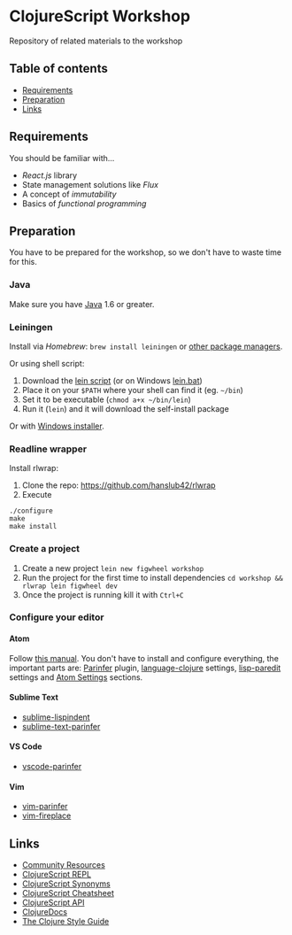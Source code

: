 # ClojureScript Workshop

Repository of related materials to the workshop

## Table of contents

- [Requirements](#requirements)
- [Preparation](#preparation)
- [Links](#links)

## Requirements

You should be familiar with...

- *React.js* library
- State management solutions like *Flux*
- A concept of *immutability*
- Basics of *functional programming*

## Preparation

You have to be prepared for the workshop, so we don't have to waste time for this.

### Java

Make sure you have [Java](http://www.oracle.com/technetwork/java/javase/downloads/index.html) 1.6 or greater.

### Leiningen

Install via *Homebrew*: `brew install leiningen` or [other package managers](https://github.com/technomancy/leiningen/wiki/Packaging).

Or using shell script:

1. Download the [lein script](https://raw.githubusercontent.com/technomancy/leiningen/stable/bin/lein) (or on Windows [lein.bat](https://raw.githubusercontent.com/technomancy/leiningen/stable/bin/lein.bat))
2. Place it on your `$PATH` where your shell can find it (eg. `~/bin`)
3. Set it to be executable (`chmod a+x ~/bin/lein`)
4. Run it (`lein`) and it will download the self-install package

Or with [Windows installer](http://leiningen-win-installer.djpowell.net/).

### Readline wrapper

Install rlwrap:

1. Clone the repo: https://github.com/hanslub42/rlwrap
2. Execute

```
./configure
make
make install
```

### Create a project

1. Create a new project `lein new figwheel workshop`
2. Run the project for the first time to install dependencies `cd workshop && rlwrap lein figwheel dev`
3. Once the project is running kill it with `Ctrl+C`

### Configure your editor

#### Atom

Follow [this manual](https://gist.github.com/jasongilman/d1f70507bed021b48625). You don't have to install and configure everything, the important parts are: [Parinfer](https://github.com/oakmac/atom-parinfer) plugin, [language-clojure](https://gist.github.com/jasongilman/d1f70507bed021b48625#language-clojure) settings, [lisp-paredit](https://gist.github.com/jasongilman/d1f70507bed021b48625#lisp-paredit) settings and [Atom Settings](https://gist.github.com/jasongilman/d1f70507bed021b48625#atom-settings) sections.

#### Sublime Text

- [sublime-lispindent](https://github.com/odyssomay/sublime-lispindent)
- [sublime-text-parinfer](https://github.com/oakmac/sublime-text-parinfer)

#### VS Code

- [vscode-parinfer](https://github.com/narma/vscode-parinfer)

#### Vim

- [vim-parinfer](https://github.com/bhurlow/vim-parinfer)
- [vim-fireplace](https://github.com/tpope/vim-fireplace)

## Links

- [Community Resources](http://clojure.org/community/resources)
- [ClojureScript REPL](http://jaredforsyth.com/reepl/)
- [ClojureScript Synonyms](https://kanaka.github.io/clojurescript/web/synonym.html)
- [ClojureScript Cheatsheet](http://cljs.info/cheatsheet/)
- [ClojureScript API](http://cljs.github.io/api/)
- [ClojureDocs](https://clojuredocs.org/)
- [The Clojure Style Guide](https://github.com/bbatsov/clojure-style-guide)
